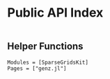 # Public API Index
```@index
```

## Helper Functions
```@autodocs
Modules = [SparseGridsKit]
Pages = ["genz.jl"]
```